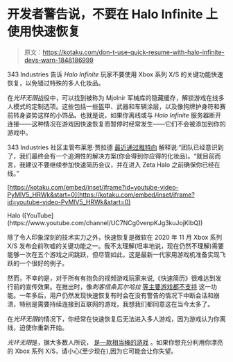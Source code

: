 # 开发者警告说，不要在 Halo Infinite 上使用快速恢复

> 原文：<https://kotaku.com/don-t-use-quick-resume-with-halo-infinite-devs-warn-1848186999>

343 Industries 告诉 *Halo Infinite* 玩家不要使用 Xbox 系列 X/S 的关键功能快速恢复，以免错过特殊的多人化妆品。



在*光环无限*战役中，可以找到被称为 Mjolnir 军械库的隐藏缓存，解锁游戏在线多人模式的定制选项。这些包括一些盔甲、武器和车辆涂层，以及像狗牌护身符和赛前转身姿势这样的小饰品。也就是说，如果你离线或与 *Halo Infinite* 服务器断开连接——这种情况在游戏因快速恢复而暂停时经常发生——它们不会被添加到你的游戏中。

343 Industries 社区主管布莱恩·贾拉德 [最近通过推特向](https://twitter.com/ske7ch/status/1468677319623462914) 解释说:“团队已经意识到了，我们最终会有一个追溯性的解决方案(你会得到你应得的化妆品)。“就目前而言，我建议不要继续参加快速简历会议，并在进入 Zeta Halo 之前确保你已经在线。”

 [https://kotaku.com/embed/inset/iframe?id=youtube-video-PyMlV5_HRWk&start=0](https://kotaku.com/embed/inset/iframe?id=youtube-video-PyMlV5_HRWk&start=0)

<figcaption class="sc-1ptbguh-0 hxeMec caption">Halo ([YouTube](https://www.youtube.com/channel/UC7NCg0venpKJg3kuJojKlbQ))</figcaption> 

除了令人印象深刻的技术实力之外，快速恢复是微软在 2020 年 11 月 Xbox 系列 X/S 发布会前吹嘘的关键功能之一。我不太理解(坦率地说，现在仍然不理解)需要能够一次在五个游戏之间跳跃，但尽管如此，这是最新一代家用游戏机准备实现飞跃的一个很好的例子。

然而，不幸的是，对于所有有抱负的视频游戏玩家来说,《快速简历》很难达到发行前的宣传效果。在推出时，像*刺客信条瓦尔哈拉* [等主要游戏都不支持](https://kotaku.com/two-weeks-after-launch-xbox-series-x-s-quick-resume-fe-1845741183) 这一功能。一年多后，用户仍然发现快速恢复有时会在没有警告的情况下中断会话和崩溃，特别是需要持续连接到互联网的游戏，我想我们都同意这在当今太多了。

在*光环无限*的情况下，你经常在快速恢复后无法进入多人游戏，因为游戏认为你离线，迫使你重新开始。

*光环无限*是，据大多数人所说， [是一款相当棒的游戏](https://kotaku.com/halo-infinite-the-kotaku-review-1848159022) 。如果你想充分利用你漂亮的 Xbox 系列 X/S，请小心(至少现在),因为它可能会让你失望。